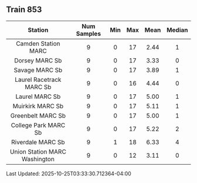 ## Train 853

| Station | Num Samples | Min | Max | Mean | Median |
| :-----: | :---------: | :-: | :-: | :--: | :----: |
| Camden Station MARC | 9 | 0 | 17 | 2.44 | 1 |
| Dorsey MARC Sb | 9 | 0 | 17 | 3.33 | 0 |
| Savage MARC Sb | 9 | 0 | 17 | 3.89 | 1 |
| Laurel Racetrack MARC Sb | 9 | 0 | 16 | 4.44 | 0 |
| Laurel MARC Sb | 9 | 0 | 17 | 5.00 | 1 |
| Muirkirk MARC Sb | 9 | 0 | 17 | 5.11 | 1 |
| Greenbelt MARC Sb | 9 | 0 | 17 | 5.00 | 1 |
| College Park MARC Sb | 9 | 0 | 17 | 5.22 | 2 |
| Riverdale MARC Sb | 9 | 1 | 18 | 6.33 | 4 |
| Union Station MARC Washington | 9 | 0 | 12 | 3.11 | 0 |


Last Updated: 2025-10-25T03:33:30.712364-04:00